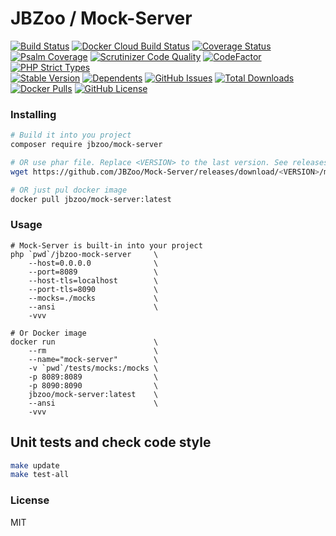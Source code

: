 # JBZoo / Mock-Server

[![Build Status](https://travis-ci.org/JBZoo/Mock-Server.svg)](https://travis-ci.org/JBZoo/Mock-Server)    [![Docker Cloud Build Status](https://img.shields.io/docker/cloud/build/jbzoo/mock-server.svg)](https://hub.docker.com/r/jbzoo/mock-server)    [![Coverage Status](https://coveralls.io/repos/JBZoo/Mock-Server/badge.svg)](https://coveralls.io/github/JBZoo/Mock-Server)    [![Psalm Coverage](https://shepherd.dev/github/JBZoo/Mock-Server/coverage.svg)](https://shepherd.dev/github/JBZoo/Mock-Server)    [![Scrutinizer Code Quality](https://scrutinizer-ci.com/g/jbzoo/mock-server/badges/quality-score.png?b=master)](https://scrutinizer-ci.com/g/jbzoo/mock-server/?branch=master)    [![CodeFactor](https://www.codefactor.io/repository/github/jbzoo/mock-server/badge)](https://www.codefactor.io/repository/github/jbzoo/mock-server/issues)    [![PHP Strict Types](https://img.shields.io/badge/strict__types-%3D1-brightgreen)](https://www.php.net/manual/en/language.types.declarations.php#language.types.declarations.strict)    
[![Stable Version](https://poser.pugx.org/jbzoo/mock-server/version)](https://packagist.org/packages/jbzoo/mock-server)    [![Dependents](https://poser.pugx.org/jbzoo/mock-server/dependents)](https://packagist.org/packages/jbzoo/mock-server/dependents?order_by=downloads)    [![GitHub Issues](https://img.shields.io/github/issues/jbzoo/mock-server)](https://github.com/JBZoo/Mock-Server/issues)    [![Total Downloads](https://poser.pugx.org/jbzoo/mock-server/downloads)](https://packagist.org/packages/jbzoo/mock-server/stats)    [![Docker Pulls](https://img.shields.io/docker/pulls/jbzoo/mock-server.svg)](https://hub.docker.com/r/jbzoo/mock-server)    [![GitHub License](https://img.shields.io/github/license/jbzoo/mock-server)](https://github.com/JBZoo/Mock-Server/blob/master/LICENSE)



### Installing

```sh
# Build it into you project
composer require jbzoo/mock-server

# OR use phar file. Replace <VERSION> to the last version. See releases page
wget https://github.com/JBZoo/Mock-Server/releases/download/<VERSION>/mock-server.phar 

# OR just pul docker image
docker pull jbzoo/mock-server:latest
```


### Usage

```shell
# Mock-Server is built-in into your project
php `pwd`/jbzoo-mock-server     \
    --host=0.0.0.0              \
    --port=8089                 \
    --host-tls=localhost        \
    --port-tls=8090             \
    --mocks=./mocks             \
    --ansi                      \
    -vvv

# Or Docker image
docker run                      \
    --rm                        \
    --name="mock-server"        \
    -v `pwd`/tests/mocks:/mocks \
    -p 8089:8089                \
    -p 8090:8090                \
    jbzoo/mock-server:latest    \
    --ansi                      \
    -vvv
```


## Unit tests and check code style
```sh
make update
make test-all
```


### License

MIT
